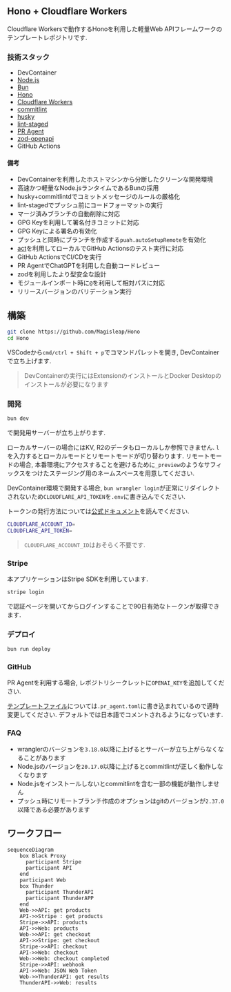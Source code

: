 ## Hono + Cloudflare Workers

Cloudflare Workersで動作するHonoを利用した軽量Web APIフレームワークのテンプレートレポジトリです.

### 技術スタック

- DevContainer
- [Node.js](https://github.com/nodejs/node)
- [Bun](https://github.com/oven-sh/bun)
- [Hono](https://hono.dev/)
- [Cloudflare Workers](https://github.com/cloudflare/workers-sdk)
- [commitlint](https://github.com/conventional-changelog/commitlint)
- [husky](https://github.com/typicode/husky)
- [lint-staged](https://github.com/lint-staged/lint-staged)
- [PR Agent](https://github.com/Codium-ai/pr-agent)
- [zod-openapi](https://github.com/honojs/middleware/tree/main/packages/zod-openapi)
- GitHub Actions

#### 備考

- DevContainerを利用したホストマシンから分断したクリーンな開発環境
- 高速かつ軽量なNode.jsランタイムであるBunの採用
- husky+commitlintdでコミットメッセージのルールの厳格化
- lint-stagedでプッシュ前にコードフォーマットの実行
- マージ済みブランチの自動削除に対応
- GPG Keyを利用して署名付きコミットに対応
- GPG Keyによる署名の有効化
- プッシュと同時にブランチを作成する`puah.autoSetupRemote`を有効化
- [act](https://github.com/nektos/act)を利用してローカルでGitHub Actionsのテスト実行に対応
- GitHub ActionsでCI/CDを実行
- PR AgentでChatGPTを利用した自動コードレビュー
- zodを利用したより型安全な設計
- モジュールインポート時に`@`を利用して相対パスに対応
- リリースバージョンのバリデーション実行

## 構築

```zsh
git clone https://github.com/Magisleap/Hono
cd Hono
```

VSCodeから`cmd/ctrl + Shift + p`でコマンドパレットを開き, DevContainerで立ち上げます.

> DevContainerの実行にはExtensionのインストールとDocker Desktopのインストールが必要になります

### 開発

```zsh
bun dev
```

で開発用サーバーが立ち上がります.

ローカルサーバーの場合にはKV, R2のデータもローカルしか参照できません. `l`を入力するとローカルモードとリモートモードが切り替わります. リモートモードの場合, 本番環境にアクセスすることを避けるために`_preview`のようなサフィックスをつけたステージング用のネームスペースを用意してください.

DevContainer環境で開発する場合, `bun wrangler login`が正常にリダイレクトされないため`CLOUDFLARE_API_TOKEN`を`.env`に書き込んでください.

トークンの発行方法については[公式ドキュメント](https://developers.cloudflare.com/fundamentals/api/get-started/create-token/)を読んでください.

```zsh
CLOUDFLARE_ACCOUNT_ID=
CLOUDFLARE_API_TOKEN=
```

> `CLOUDFLARE_ACCOUNT_ID`はおそらく不要です.

### Stripe

本アプリケーションはStripe SDKを利用しています.

```zsh
stripe login
```

で認証ページを開いてからログインすることで90日有効なトークンが取得できます.

### デプロイ

```zsh
bun run deploy
```

### GitHub

PR Agentを利用する場合, レポジトリシークレットに`OPENAI_KEY`を追加してください.

[テンプレートファイル](https://pr-agent-docs.codium.ai/usage-guide/configuration_options/)については`.pr_agent.toml`に書き込まれているので適時変更してください. デフォルトでは日本語でコメントされるようになっています.

### FAQ

- wranglerのバージョンを`3.18.0`以降に上げるとサーバーが立ち上がらなくなることがあります
- Node.jsのバージョンを`20.17.0`以降に上げるとcommitlintが正しく動作しなくなります
- Node.jsをインストールしないとcommitlintを含む一部の機能が動作しません
- プッシュ時にリモートブランチ作成のオプションはgitのバージョンが`2.37.0`以降である必要があります

## ワークフロー

```mermaid
sequenceDiagram
    box Black Proxy
      participant Stripe
      participant API
    end
    participant Web
    box Thunder
      participant ThunderAPI
      participant ThunderAPP
    end
    Web->>API: get products
    API->>Stripe : get products
    Stripe->>API: products
    API->>Web: products
    Web->>API: get checkout
    API->>Stripe: get checkout
    Stripe->>API: checkout
    API->>Web: checkout
    Web->>Web: checkout completed
    Stripe->>API: webhook
    API->>Web: JSON Web Token
    Web->>ThunderAPI: get results
    ThunderAPI->>Web: results
```

